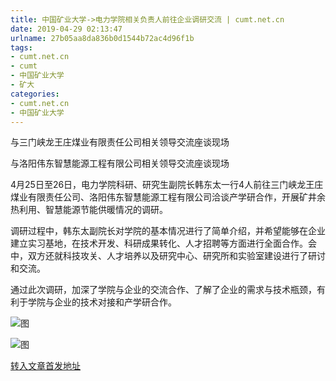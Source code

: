 ```yaml
---
title: 中国矿业大学->电力学院相关负责人前往企业调研交流 | cumt.net.cn
date: 2019-04-29 02:13:47
urlname: 27b05aa8da836b0d1544b72ac4d96f1b
tags: 
- cumt.net.cn
- cumt
- 中国矿业大学
- 矿大
categories:
- cumt.net.cn
- 中国矿业大学
---
```


与三门峡龙王庄煤业有限责任公司相关领导交流座谈现场

与洛阳伟东智慧能源工程有限公司相关领导交流座谈现场

4月25日至26日，电力学院科研、研究生副院长韩东太一行4人前往三门峡龙王庄煤业有限责任公司、洛阳伟东智慧能源工程有限公司洽谈产学研合作，开展矿井余热利用、智慧能源节能供暖情况的调研。

调研过程中，韩东太副院长对学院的基本情况进行了简单介绍，并希望能够在企业建立实习基地，在技术开发、科研成果转化、人才招聘等方面进行全面合作。会中，双方还就科技攻关、人才培养以及研究中心、研究所和实验室建设进行了研讨和交流。

通过此次调研，加深了学院与企业的交流合作、了解了企业的需求与技术瓶颈，有利于学院与企业的技术对接和产学研合作。

![图](http://xwzx.cumt.edu.cn/_upload/article/images/5e/92/ae2aaf934ace990e706fdec479fd/3bae54d6-3c07-49aa-94f1-2c8eb67804cc.jpg)

![图](http://xwzx.cumt.edu.cn/_upload/article/images/5e/92/ae2aaf934ace990e706fdec479fd/a96e5b04-3f6e-4285-a81a-17b059d7bf43.jpg)

[转入文章首发地址](http://xwzx.cumt.edu.cn/f7/c9/c523a522185/page.htm)